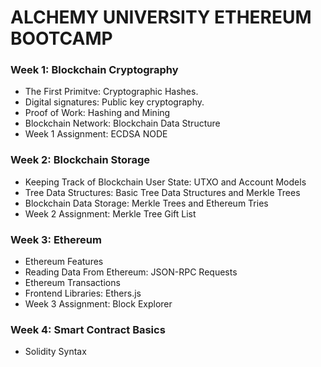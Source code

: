 # ALCHEMY UNIVERSITY ETHEREUM BOOTCAMP

### Week 1: Blockchain Cryptography
+ The First Primitve: Cryptographic Hashes.
+ Digital signatures: Public key cryptography.
+ Proof of Work: Hashing and Mining
+ Blockchain Network: Blockchain Data Structure
+ Week 1 Assignment: ECDSA NODE

### Week 2: Blockchain Storage
+ Keeping Track of Blockchain User State: UTXO and Account Models
+ Tree Data Structures: Basic Tree Data Structures and Merkle Trees
+ Blockchain Data Storage: Merkle Trees and Ethereum Tries
+ Week 2 Assignment: Merkle Tree Gift List

### Week 3: Ethereum
+ Ethereum Features
+ Reading Data From Ethereum: JSON-RPC Requests
+ Ethereum Transactions
+ Frontend Libraries: Ethers.js
+ Week 3 Assignment: Block Explorer

### Week 4: Smart Contract Basics
+ Solidity Syntax